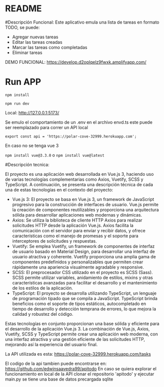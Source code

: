 # README #
#Descripción Funcional:
Este aplicativo emula una lista de tareas en formato TODO, se puede:

* Agregar nuevas tareas
* Editar las tareas creadas
* Marcar las tareas como completadas
* Eliminar tareas

DEMO FUNCIONAL: https://develop.d2oplqelz9fwxk.amplifyapp.com/

# Run APP

`npm install`

`npm run dev`

Local: http://127.0.0.1:5173/


Se emulo el comportamiento de un .env en el archivo envd.ts este puede ser reemplazado para correr un API local

`export const api = 'https://polar-cove-32999.herokuapp.com';`

En caso no se tenga vue 3

`npm install vue@3.3.0`
o
`npm install vue@latest`

#Descripción tecnica:

El proyecto es una aplicación web desarrollada en Vue.js 3, haciendo uso de varias tecnologías complementarias como Axios, Vuetify, SCSS y TypeScript. A continuación, se presenta una descripción técnica de cada una de estas tecnologías en el contexto del proyecto:

* Vue.js 3: El proyecto se basa en Vue.js 3, un framework de JavaScript progresivo para la construcción de interfaces de usuario. Vue.js permite la creación de componentes reutilizables y proporciona una arquitectura sólida para desarrollar aplicaciones web modernas y dinámicas.
* Axios: Se utiliza la biblioteca de cliente HTTP Axios para realizar solicitudes HTTP desde la aplicación Vue.js. Axios facilita la comunicación con el servidor para enviar y recibir datos, y ofrece características como el manejo de promesas y el soporte para interceptores de solicitudes y respuestas.
* Vuetify: Se emplea Vuetify, un framework de componentes de interfaz de usuario basado en Material Design, para desarrollar una interfaz de usuario atractiva y coherente. Vuetify proporciona una amplia gama de componentes predefinidos y personalizables que permiten crear rápidamente una apariencia visualmente agradable y responsive.
* SCSS: El preprocesador CSS utilizado en el proyecto es SCSS (Sass). SCSS permite utilizar variables, anidamiento de estilos, mixins y otras características avanzadas para facilitar el desarrollo y el mantenimiento de los estilos de la aplicación.
* TypeScript: El proyecto se desarrolla utilizando TypeScript, un lenguaje de programación tipado que se compila a JavaScript. TypeScript brinda beneficios como el soporte de tipos estáticos, autocompletado en tiempo de desarrollo y detección temprana de errores, lo que mejora la calidad y robustez del código.

Estas tecnologías en conjunto proporcionan una base sólida y eficiente para el desarrollo de la aplicación Vue.js 3. La combinación de Vue.js, Axios, Vuetify, SCSS y TypeScript permite crear una aplicación web moderna, con una interfaz atractiva y una gestión eficiente de las solicitudes HTTP, mejorando así la experiencia del usuario final.

La API utilizada es esta: https://polar-cove-32999.herokuapp.com/tasks

El codigo de la api tambien puede encontrarse en: https://github.com/edwinsaavedra99/apitodo
En caso se quiera explorar el funcionamiento en local de la API clonar el repositorio 'apitodo' y ejecutar main.py se tiene una base de datos precargada sqlite